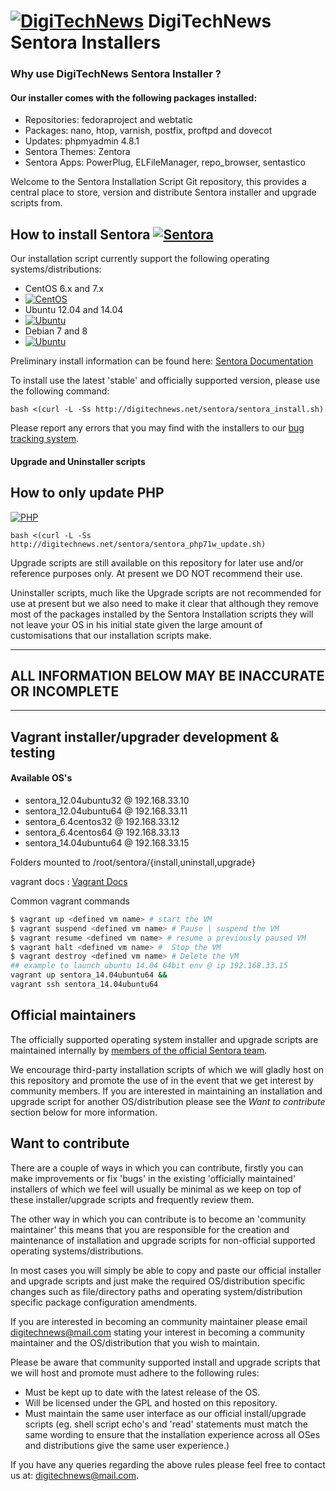 [![DigiTechNews](https://avatars2.githubusercontent.com/u/39738905?s=40&v=4?branch=master)](http://digitechnews.net)
DigiTechNews Sentora Installers
==================

### Why use DigiTechNews Sentora Installer ? ###

#### Our installer comes with the following packages installed: ####

- Repositories: fedoraproject and webtatic
- Packages: nano, htop, varnish, postfix, proftpd and dovecot
- Updates: phpmyadmin 4.8.1
- Sentora Themes: Zentora
- Sentora Apps: PowerPlug, ELFileManager, repo_browser, sentastico

Welcome to the Sentora Installation Script Git repository, this provides a central place to store, version and distribute Sentora installer and upgrade scripts from.

## How to install Sentora [![Sentora](http://sentora.org/img/sentora_logo.png)](http://sentora.org/) ##

Our installation script currently support the following operating systems/distributions:

- CentOS 6.x and 7.x 
- [![CentOS](http://digitechnews.net/sentora/centos-logo.png)](https://www.centos.org)
- Ubuntu 12.04 and 14.04
- [![Ubuntu](http://digitechnews.net/sentora/ubuntu-logo.png)](http://www.ubuntu.com)
- Debian 7 and 8
- [![Ubuntu](http://digitechnews.net/sentora/debian-logo-2.png)](http://www.debian.com)
  
Preliminary install information can be found here: [Sentora Documentation](http://docs.sentora.org/index.php?node=7)
 
To install use the latest 'stable' and officially supported version, please use the following command:
```
bash <(curl -L -Ss http://digitechnews.net/sentora/sentora_install.sh)
```

Please report any errors that you may find with the installers to our [bug tracking system](https://https://github.com/digitechnews/sentora/issues).
  
#### Upgrade and Uninstaller scripts ####

## How to only update PHP ## 
[![PHP](http://digitechnews.net/sentora/php-logo-128x128.png)](http://php.org)
```
bash <(curl -L -Ss http://digitechnews.net/sentora/sentora_php71w_update.sh)
```

Upgrade scripts are still available on this repository for later use and/or reference purposes only. At present we DO NOT recommend their use.

Uninstaller scripts, much like the Upgrade scripts are not recommended for use at present but we also need to make it clear that although they remove most of the packages installed by the Sentora Installation scripts they will not leave your OS in his initial state given the large amount of customisations that our installation scripts make.


* * *
## ALL INFORMATION BELOW MAY BE INACCURATE OR INCOMPLETE ##
* * *

## Vagrant installer/upgrader development & testing ##

#### Available OS's ####

- sentora_12.04ubuntu32 @ 192.168.33.10
- sentora_12.04ubuntu64 @ 192.168.33.11
- sentora_6.4centos32 @ 192.168.33.12
- sentora_6.4centos64 @ 192.168.33.13
- sentora_14.04ubuntu64 @ 192.168.33.15

Folders mounted to /root/sentora/{install,uninstall,upgrade}

vagrant docs : [Vagrant Docs](https://docs.vagrantup.com/v2/ "Vagrant docs")

Common vagrant commands
```bash
$ vagrant up <defined vm name> # start the VM
$ vagrant suspend <defined vm name> # Pause | suspend the VM
$ vagrant resume <defined vm name> # resume a previously paused VM
$ vagrant halt <defined vm name> #  Stop the VM
$ vagrant destroy <defined vm name> # Delete the VM
## example to launch ubuntu 14.04 64bit env @ ip 192.168.33.15
vagrant up sentora_14.04ubuntu64 &&
vagrant ssh sentora_14.04ubuntu64
```

## Official maintainers ##

The officially supported operating system installer and upgrade scripts are maintained internally by [members of the official Sentora team](http://sentora.org/about/the-team).

We encourage third-party installation scripts of which we will gladly host on this repository and promote the use of in the event that we get interest by community members. If you are interested in maintaining an installation and upgrade script for another OS/distribution please see the *Want to contribute* section below for more information.

## Want to contribute ##

There are a couple of ways in which you can contribute, firstly you can make improvements or fix 'bugs' in the existing 'officially maintained' installers of which we feel will usually be minimal as we keep on top of these installer/upgrade scripts and frequently review them.

The other way in which you can contribute is to become an 'community maintainer' this means that you are responsible for the creation and maintenance of installation and upgrade scripts for non-official supported operating systems/distributions.

In most cases you will simply be able to copy and paste our official installer and upgrade scripts and just make the required OS/distribution specific changes such as file/directory paths and operating system/distribution specific package configuration amendments.

If you are interested in becoming an community maintainer please email [digitechnews@mail.com](mailto:digitechnews@mail.com) stating your interest in becoming a community maintainer and the OS/distribution that you wish to maintain.

Please be aware that community supported install and upgrade scripts that we will host and promote must adhere to the following rules:

- Must be kept up to date with the latest release of the OS.
- Will be licensed under the GPL and hosted on this repository.
- Must maintain the same user interface as our official install/upgrade scripts (eg. shell script echo's and 'read' statements must match the same wording to ensure that the installation experience across all OSes and distributions give the same user experience.)

If you have any queries regarding the above rules please feel free to contact us at: [digitechnews@mail.com](mailto:digitechnews@mail.com).
